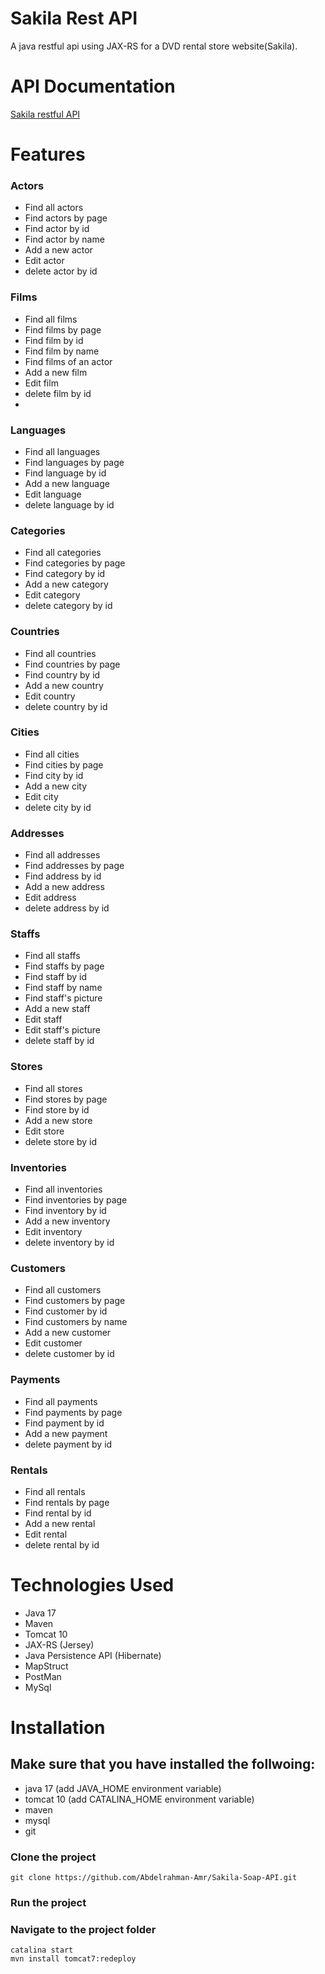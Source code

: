 # Sakila Rest API
A java restful api using JAX-RS for a DVD rental store website(Sakila).

# API Documentation
[Sakila restful API](https://documenter.getpostman.com/view/17477268/2s93Y2T2qm)


# Features
### Actors
* Find all actors
* Find actors by page
* Find actor by id
* Find actor by name
* Add a new actor
* Edit actor
* delete actor by id 

### Films
* Find all films
* Find films by page
* Find film by id
* Find film by name
* Find films of an actor
* Add a new film
* Edit film
* delete film by id 
* 
### Languages
* Find all languages
* Find languages by page
* Find language by id
* Add a new language
* Edit language
* delete language by id 

### Categories
* Find all categories
* Find categories by page
* Find category by id
* Add a new category
* Edit category
* delete category by id 

 ### Countries
* Find all countries
* Find countries by page
* Find country by id
* Add a new country
* Edit country
* delete country by id 


 ### Cities
* Find all cities
* Find cities by page
* Find city by id
* Add a new city
* Edit city
* delete city by id 



 ### Addresses
* Find all addresses
* Find addresses by page
* Find address by id
* Add a new address
* Edit address
* delete address by id 

 ### Staffs
* Find all staffs
* Find staffs by page
* Find staff by id
* Find staff by name
* Find staff's picture
* Add a new staff
* Edit staff
* Edit staff's picture
* delete staff by id 

 ### Stores
* Find all stores
* Find stores by page
* Find store by id
* Add a new store
* Edit store
* delete store by id 

 ### Inventories
* Find all inventories
* Find inventories by page
* Find inventory by id
* Add a new inventory
* Edit inventory
* delete inventory by id 

 ### Customers
* Find all customers
* Find customers by page
* Find customer by id
* Find customers by name
* Add a new customer
* Edit customer
* delete customer by id 

 ### Payments
* Find all payments
* Find payments by page
* Find payment by id
* Add a new payment
* delete payment by id 

 ### Rentals
* Find all rentals
* Find rentals by page
* Find rental by id
* Add a new rental
* Edit rental
* delete rental by id 

# Technologies Used
* Java 17
* Maven
* Tomcat 10
* JAX-RS (Jersey)
* Java Persistence API (Hibernate)
* MapStruct
* PostMan
* MySql

# Installation
## Make sure that you have installed the follwoing:
* java 17 (add JAVA_HOME environment variable)
* tomcat 10 (add CATALINA_HOME environment variable)
* maven
* mysql
* git
### Clone the project
```git
git clone https://github.com/Abdelrahman-Amr/Sakila-Soap-API.git
```
### Run the project
### Navigate to the project folder
```maven 
catalina start
mvn install tomcat7:redeploy
```

